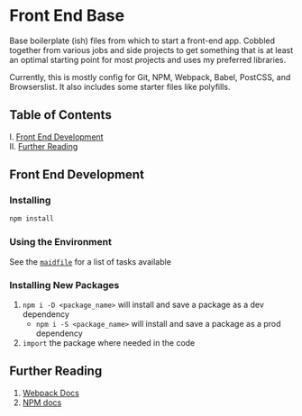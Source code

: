 # Front End Base

Base boilerplate (ish) files from which to start a front-end app.
Cobbled together from various jobs and side projects to get something that is at least an optimal starting point for most projects and uses my preferred libraries.

Currently, this is mostly config for Git, NPM, Webpack, Babel, PostCSS, and Browserslist.
It also includes some starter files like polyfills.

## Table of Contents

I. [Front End Development](#front-end-development) <br />
II. [Further Reading](#further-reading)

## Front End Development

### Installing

```bash
npm install
```

### Using the Environment

See the [`maidfile`](maidfile.md) for a list of tasks available

### Installing New Packages

1. `npm i -D <package_name>` will install and save a package as a dev dependency
    - `npm i -S <package_name>` will install and save a package as a prod dependency
1. `import` the package where needed in the code

## Further Reading

1. [Webpack Docs](https://webpack.js.org/)
1. [NPM docs](https://docs.npmjs.com/)
